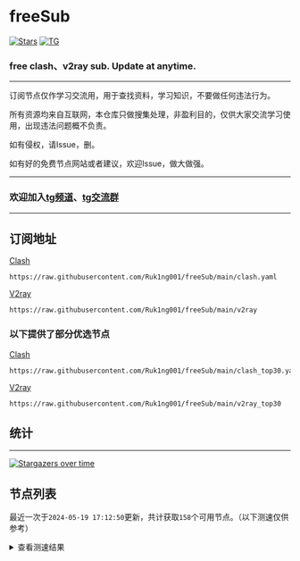 # freeSub
[![Stars](https://img.shields.io/github/stars/Ruk1ng001/freeSub)](https://github.com/Ruk1ng001/freeSub/stargazers)
[![TG](https://img.shields.io/badge/Telegram-gray?logo=Telegram)](https://t.me/Ruk1ng001)
### free clash、v2ray sub. Update at anytime.

---

订阅节点仅作学习交流用，用于查找资料，学习知识，不要做任何违法行为。

所有资源均来自互联网，本仓库只做搜集处理，非盈利目的，仅供大家交流学习使用，出现违法问题概不负责。

如有侵权，请Issue，删。

如有好的免费节点网站或者建议，欢迎Issue，做大做强。

---

### 欢迎加入[tg频道](https://t.me/Ruk1ng001)、[tg交流群](https://t.me/+-e-b04EE5Cw2NmU1)

---

## 订阅地址
[Clash](https://raw.githubusercontent.com/Ruk1ng001/freeSub/main/clash.yaml)
```
https://raw.githubusercontent.com/Ruk1ng001/freeSub/main/clash.yaml
```
[V2ray](https://raw.githubusercontent.com/Ruk1ng001/freeSub/main/v2ray)
```
https://raw.githubusercontent.com/Ruk1ng001/freeSub/main/v2ray
```
### 以下提供了部分优选节点

[Clash](https://raw.githubusercontent.com/Ruk1ng001/freeSub/main/clash_top30.yaml)
```
https://raw.githubusercontent.com/Ruk1ng001/freeSub/main/clash_top30.yaml
```
[V2ray](https://raw.githubusercontent.com/Ruk1ng001/freeSub/main/v2ray_top30)
```
https://raw.githubusercontent.com/Ruk1ng001/freeSub/main/v2ray_top30
```

## 统计

---

[![Stargazers over time](https://starchart.cc/Ruk1ng001/freeSub.svg)](https://starchart.cc/Ruk1ng001/freeSub)

## 节点列表

最近一次于`2024-05-19 17:12:50`更新，共计获取`158`个可用节点。（以下测速仅供参考）

<details> <summary>查看测速结果</summary>

| 序号 | 节点 | 带宽 | 延迟 |
|:--:|:--:|:--:|:--:|
 | 1 | github.com/Ruk1ng001_1788757087 | 1.80MB/s | 341.00ms |
 | 2 | github.com/Ruk1ng001_3934250345 | 1.11MB/s | 426.00ms |
 | 3 | github.com/Ruk1ng001_986862858 | 1.07MB/s | 473.00ms |
 | 4 | github.com/Ruk1ng001_3827769526 | 1.07MB/s | 632.00ms |
 | 5 | github.com/Ruk1ng001_3540856638 | 945.08KB/s | 785.00ms |
 | 6 | github.com/Ruk1ng001_3564040109 | 837.02KB/s | 657.00ms |
 | 7 | github.com/Ruk1ng001_1455062586 | 816.48KB/s | 690.00ms |
 | 8 | github.com/Ruk1ng001_3617853271 | 813.55KB/s | 693.00ms |
 | 9 | github.com/Ruk1ng001_3194308421 | 784.73KB/s | 681.00ms |
 | 10 | github.com/Ruk1ng001_1490566360 | 771.40KB/s | 707.00ms |
 | 11 | github.com/Ruk1ng001_3412803857 | 767.88KB/s | 720.00ms |
 | 12 | github.com/Ruk1ng001_149570347 | 751.81KB/s | 674.00ms |
 | 13 | github.com/Ruk1ng001_1537578765 | 750.01KB/s | 515.00ms |
 | 14 | github.com/Ruk1ng001_864906418 | 719.01KB/s | 934.00ms |
 | 15 | github.com/Ruk1ng001_4225185103 | 717.09KB/s | 805.00ms |
 | 16 | github.com/Ruk1ng001_2686558329 | 694.04KB/s | 822.00ms |
 | 17 | github.com/Ruk1ng001_3293006801 | 682.48KB/s | 1204.00ms |
 | 18 | github.com/Ruk1ng001_3269994149 | 681.41KB/s | 986.00ms |
 | 19 | github.com/Ruk1ng001_2538090666 | 676.84KB/s | 673.00ms |
 | 20 | github.com/Ruk1ng001_3002662062 | 674.32KB/s | 422.00ms |
 | 21 | github.com/Ruk1ng001_2223018783 | 663.27KB/s | 1232.00ms |
 | 22 | github.com/Ruk1ng001_4063309201 | 644.05KB/s | 1309.00ms |
 | 23 | github.com/Ruk1ng001_2054894954 | 638.92KB/s | 1188.00ms |
 | 24 | github.com/Ruk1ng001_1472351678 | 622.90KB/s | 1222.00ms |
 | 25 | github.com/Ruk1ng001_2306407879 | 609.03KB/s | 321.00ms |
 | 26 | github.com/Ruk1ng001_1034331182 | 604.33KB/s | 1240.00ms |
 | 27 | github.com/Ruk1ng001_459534470 | 588.30KB/s | 1266.00ms |
 | 28 | github.com/Ruk1ng001_786243559 | 586.39KB/s | 948.00ms |
 | 29 | github.com/Ruk1ng001_2850681718 | 584.01KB/s | 502.00ms |
 | 30 | github.com/Ruk1ng001_628343702 | 578.00KB/s | 439.00ms |
 | 31 | github.com/Ruk1ng001_400971130 | 577.49KB/s | 916.00ms |
 | 32 | github.com/Ruk1ng001_1867123431 | 574.81KB/s | 887.00ms |
 | 33 | github.com/Ruk1ng001_1976735686 | 574.25KB/s | 949.00ms |
 | 34 | github.com/Ruk1ng001_458165570 | 563.80KB/s | 959.00ms |
 | 35 | github.com/Ruk1ng001_839126155 | 555.48KB/s | 831.00ms |
 | 36 | github.com/Ruk1ng001_4135834119 | 550.08KB/s | 1088.00ms |
 | 37 | github.com/Ruk1ng001_677993307 | 537.41KB/s | 1019.00ms |
 | 38 | github.com/Ruk1ng001_1708283347 | 514.83KB/s | 1260.00ms |
 | 39 | github.com/Ruk1ng001_743245154 | 502.26KB/s | 1014.00ms |
 | 40 | github.com/Ruk1ng001_4084287366 | 494.90KB/s | 1568.00ms |
 | 41 | github.com/Ruk1ng001_4249026532 | 490.77KB/s | 1030.00ms |
 | 42 | github.com/Ruk1ng001_3635807555 | 488.19KB/s | 1065.00ms |
 | 43 | github.com/Ruk1ng001_4030639389 | 487.59KB/s | 1105.00ms |
 | 44 | github.com/Ruk1ng001_2668043162 | 486.32KB/s | 1113.00ms |
 | 45 | github.com/Ruk1ng001_2986819677 | 483.28KB/s | 1102.00ms |
 | 46 | github.com/Ruk1ng001_2410055517 | 473.53KB/s | 1179.00ms |
 | 47 | github.com/Ruk1ng001_3898470447 | 441.93KB/s | 1149.00ms |
 | 48 | github.com/Ruk1ng001_3402559863 | 436.49KB/s | 922.00ms |
 | 49 | github.com/Ruk1ng001_3907987010 | 434.08KB/s | 635.00ms |
 | 50 | github.com/Ruk1ng001_819888097 | 430.01KB/s | 1098.00ms |
 | 51 | github.com/Ruk1ng001_1388672434 | 428.83KB/s | 1711.00ms |
 | 52 | github.com/Ruk1ng001_2210519284 | 416.13KB/s | 1888.00ms |
 | 53 | github.com/Ruk1ng001_2070134522 | 401.07KB/s | 1558.00ms |
 | 54 | github.com/Ruk1ng001_1704870201 | 392.97KB/s | 2132.00ms |
 | 55 | github.com/Ruk1ng001_3543698725 | 376.92KB/s | 1669.00ms |
 | 56 | github.com/Ruk1ng001_2576067023 | 369.79KB/s | 1320.00ms |
 | 57 | github.com/Ruk1ng001_2386156489 | 364.05KB/s | 1304.00ms |
 | 58 | github.com/Ruk1ng001_672420405 | 346.17KB/s | 1158.00ms |
 | 59 | github.com/Ruk1ng001_3087988507 | 337.17KB/s | 1975.00ms |
 | 60 | github.com/Ruk1ng001_286035895 | 334.31KB/s | 2025.00ms |
 | 61 | github.com/Ruk1ng001_34491053 | 304.80KB/s | 852.00ms |
 | 62 | github.com/Ruk1ng001_3323569273 | 303.35KB/s | 2135.00ms |
 | 63 | github.com/Ruk1ng001_1903292082 | 300.28KB/s | 1888.00ms |
 | 64 | github.com/Ruk1ng001_796916901 | 298.76KB/s | 800.00ms |
 | 65 | github.com/Ruk1ng001_2671886144 | 298.21KB/s | 813.00ms |
 | 66 | github.com/Ruk1ng001_2308501734 | 291.02KB/s | 1549.00ms |
 | 67 | github.com/Ruk1ng001_1275629138 | 289.98KB/s | 2485.00ms |
 | 68 | github.com/Ruk1ng001_1184005405 | 279.97KB/s | 1884.00ms |
 | 69 | github.com/Ruk1ng001_1404508037 | 275.88KB/s | 1756.00ms |
 | 70 | github.com/Ruk1ng001_2547079726 | 268.90KB/s | 2139.00ms |
 | 71 | github.com/Ruk1ng001_1108544810 | 267.20KB/s | 1078.00ms |
 | 72 | github.com/Ruk1ng001_1151839670 | 265.69KB/s | 893.00ms |
 | 73 | github.com/Ruk1ng001_777700868 | 262.16KB/s | 1370.00ms |
 | 74 | github.com/Ruk1ng001_2963130294 | 255.54KB/s | 1388.00ms |
 | 75 | github.com/Ruk1ng001_2145981711 | 255.31KB/s | 1292.00ms |
 | 76 | github.com/Ruk1ng001_351015876 | 255.18KB/s | 1085.00ms |
 | 77 | github.com/Ruk1ng001_3362580199 | 255.00KB/s | 1274.00ms |
 | 78 | github.com/Ruk1ng001_2218194186 | 254.59KB/s | 1456.00ms |
 | 79 | github.com/Ruk1ng001_3289341319 | 253.56KB/s | 310.00ms |
 | 80 | github.com/Ruk1ng001_2194615537 | 243.79KB/s | 1594.00ms |
 | 81 | github.com/Ruk1ng001_2013146544 | 223.50KB/s | 993.00ms |
 | 82 | github.com/Ruk1ng001_3996350288 | 220.71KB/s | 2220.00ms |
 | 83 | github.com/Ruk1ng001_2725052174 | 219.40KB/s | 1394.00ms |
 | 84 | github.com/Ruk1ng001_3742893058 | 216.53KB/s | 1486.00ms |
 | 85 | github.com/Ruk1ng001_1238702783 | 212.83KB/s | 516.00ms |
 | 86 | github.com/Ruk1ng001_3690732186 | 211.43KB/s | 373.00ms |
 | 87 | github.com/Ruk1ng001_3888842695 | 211.26KB/s | 197.00ms |
 | 88 | github.com/Ruk1ng001_3749175554 | 208.90KB/s | 1275.00ms |
 | 89 | github.com/Ruk1ng001_185289708 | 198.86KB/s | 1426.00ms |
 | 90 | github.com/Ruk1ng001_1616468470 | 192.26KB/s | 527.00ms |
 | 91 | github.com/Ruk1ng001_2679557322 | 171.77KB/s | 1222.00ms |
 | 92 | github.com/Ruk1ng001_2172465582 | 169.85KB/s | 1155.00ms |
 | 93 | github.com/Ruk1ng001_582853362 | 165.02KB/s | 65.00ms |
 | 94 | github.com/Ruk1ng001_3212328957 | 157.76KB/s | 1781.00ms |
 | 95 | github.com/Ruk1ng001_3756619769 | 157.57KB/s | 880.00ms |
 | 96 | github.com/Ruk1ng001_3446704851 | 156.98KB/s | 996.00ms |
 | 97 | github.com/Ruk1ng001_3796575036 | 150.00KB/s | 1489.00ms |
 | 98 | github.com/Ruk1ng001_4125802957 | 141.64KB/s | 1338.00ms |
 | 99 | github.com/Ruk1ng001_1362513501 | 139.55KB/s | 1034.00ms |
 | 100 | github.com/Ruk1ng001_3607103000 | 137.09KB/s | 1576.00ms |
 | 101 | github.com/Ruk1ng001_2159656259 | 132.22KB/s | 1145.00ms |
 | 102 | github.com/Ruk1ng001_3319258598 | 131.58KB/s | 942.00ms |
 | 103 | github.com/Ruk1ng001_2997387401 | 127.59KB/s | 398.00ms |
 | 104 | github.com/Ruk1ng001_2605417371 | 127.59KB/s | 621.00ms |
 | 105 | github.com/Ruk1ng001_1756145984 | 127.25KB/s | 562.00ms |
 | 106 | github.com/Ruk1ng001_24015290 | 126.88KB/s | 348.00ms |
 | 107 | github.com/Ruk1ng001_1695599451 | 117.77KB/s | 1530.00ms |
 | 108 | github.com/Ruk1ng001_536822818 | 116.67KB/s | 582.00ms |
 | 109 | github.com/Ruk1ng001_2479152281 | 115.07KB/s | 2253.00ms |
 | 110 | github.com/Ruk1ng001_1443729558 | 110.13KB/s | 1491.00ms |
 | 111 | github.com/Ruk1ng001_1695152293 | 108.59KB/s | 1365.00ms |
 | 112 | github.com/Ruk1ng001_1302235713 | 107.90KB/s | 1530.00ms |
 | 113 | github.com/Ruk1ng001_4221750867 | 107.15KB/s | 1625.00ms |
 | 114 | github.com/Ruk1ng001_3997140244 | 104.27KB/s | 1312.00ms |
 | 115 | github.com/Ruk1ng001_3362003740 | 102.46KB/s | 1163.00ms |
 | 116 | github.com/Ruk1ng001_1551530121 | 101.63KB/s | 1340.00ms |
 | 117 | github.com/Ruk1ng001_339647967 | 101.12KB/s | 1466.00ms |
 | 118 | github.com/Ruk1ng001_1673641397 | 100.25KB/s | 476.00ms |
 | 119 | github.com/Ruk1ng001_1964030541 | 99.97KB/s | 493.00ms |
 | 120 | github.com/Ruk1ng001_321207043 | 97.91KB/s | 989.00ms |
 | 121 | github.com/Ruk1ng001_3681621484 | 92.80KB/s | 1552.00ms |
 | 122 | github.com/Ruk1ng001_39864713 | 89.47KB/s | 835.00ms |
 | 123 | github.com/Ruk1ng001_3372547913 | 87.19KB/s | 1504.00ms |
 | 124 | github.com/Ruk1ng001_3880606426 | 85.25KB/s | 73.00ms |
 | 125 | github.com/Ruk1ng001_823365205 | 85.15KB/s | 103.00ms |
 | 126 | github.com/Ruk1ng001_3321698845 | 84.92KB/s | 310.00ms |
 | 127 | github.com/Ruk1ng001_74991844 | 83.52KB/s | 1653.00ms |
 | 128 | github.com/Ruk1ng001_1302227927 | 82.75KB/s | 580.00ms |
 | 129 | github.com/Ruk1ng001_4202677164 | 79.46KB/s | 1698.00ms |
 | 130 | github.com/Ruk1ng001_3119109947 | 79.24KB/s | 1255.00ms |
 | 131 | github.com/Ruk1ng001_102931221 | 78.97KB/s | 918.00ms |
 | 132 | github.com/Ruk1ng001_4219755616 | 78.93KB/s | 201.00ms |
 | 133 | github.com/Ruk1ng001_3802589557 | 74.10KB/s | 2457.00ms |
 | 134 | github.com/Ruk1ng001_3970925062 | 73.57KB/s | 487.00ms |
 | 135 | github.com/Ruk1ng001_3622565782 | 73.48KB/s | 719.00ms |
 | 136 | github.com/Ruk1ng001_3391674938 | 71.46KB/s | 292.00ms |
 | 137 | github.com/Ruk1ng001_3773318312 | 66.00KB/s | 2491.00ms |
 | 138 | github.com/Ruk1ng001_2021478874 | 65.59KB/s | 145.00ms |
 | 139 | github.com/Ruk1ng001_2617501041 | 64.90KB/s | 917.00ms |
 | 140 | github.com/Ruk1ng001_2507663752 | 58.39KB/s | 1098.00ms |
 | 141 | github.com/Ruk1ng001_2183745117 | 58.00KB/s | 578.00ms |
 | 142 | github.com/Ruk1ng001_1092046360 | 57.67KB/s | 1243.00ms |
 | 143 | github.com/Ruk1ng001_4247945564 | 57.55KB/s | 2759.00ms |
 | 144 | github.com/Ruk1ng001_1295306959 | 55.04KB/s | 1906.00ms |
 | 145 | github.com/Ruk1ng001_1733174884 | 51.80KB/s | 2681.00ms |
 | 146 | github.com/Ruk1ng001_3744005356 | 51.24KB/s | 830.00ms |
 | 147 |  | N/A | N/A |
 | 148 |  | N/A | N/A |
 | 149 |  | N/A | N/A |
 | 150 |  | N/A | N/A |
 | 151 |  | N/A | N/A |
 | 152 |  | N/A | N/A |
 | 153 |  | N/A | N/A |
 | 154 |  | N/A | N/A |
 | 155 |  | N/A | N/A |
 | 156 |  | N/A | N/A |
 | 157 |  | N/A | N/A |
 | 158 |  | N/A | N/A |


</details>